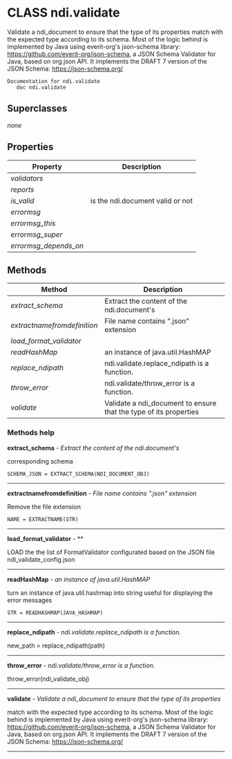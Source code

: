 # CLASS ndi.validate

  Validate a ndi_document to ensure that the type of its properties 
  match with the expected type according to its schema. Most of the logic
  behind is implemented by Java using everit-org's json-schema library: 
  https://github.com/everit-org/json-schema, a JSON Schema Validator 
  for Java, based on org.json API. It implements the DRAFT 7 version
  of the JSON Schema: https://json-schema.org/

    Documentation for ndi.validate
       doc ndi.validate

## Superclasses
*none*

## Properties

| Property | Description |
| --- | --- |
| *validators* |  |
| *reports* |  |
| *is_valid* | is the ndi.document valid or not |
| *errormsg* |  |
| *errormsg_this* |  |
| *errormsg_super* |  |
| *errormsg_depends_on* |  |


## Methods 

| Method | Description |
| --- | --- |
| *extract_schema* | Extract the content of the ndi.document's |
| *extractnamefromdefinition* | File name contains ".json" extension |
| *load_format_validator* |  |
| *readHashMap* | an instance of java.util.HashMAP |
| *replace_ndipath* | ndi.validate.replace_ndipath is a function. |
| *throw_error* | ndi.validate/throw_error is a function. |
| *validate* | Validate a ndi_document to ensure that the type of its properties |


### Methods help 

**extract_schema** - *Extract the content of the ndi.document's*

corresponding schema
 
    SCHEMA_JSON = EXTRACT_SCHEMA(NDI_DOCUMENT_OBJ)


---

**extractnamefromdefinition** - *File name contains ".json" extension*

Remove the file extension
 
    NAME = EXTRACTNAME(STR)


---

**load_format_validator** - **

LOAD the the list of FormatValidator configurated based on
   the JSON file ndi_validate_config.json


---

**readHashMap** - *an instance of java.util.HashMAP*

turn an instance of java.util.hashmap into string useful
    for displaying the error messages
    
    STR = READHASHMAP(JAVA_HASHMAP)


---

**replace_ndipath** - *ndi.validate.replace_ndipath is a function.*

new_path = replace_ndipath(path)


---

**throw_error** - *ndi.validate/throw_error is a function.*

throw_error(ndi_validate_obj)


---

**validate** - *Validate a ndi_document to ensure that the type of its properties*

match with the expected type according to its schema. Most of the logic
  behind is implemented by Java using everit-org's json-schema library: 
  https://github.com/everit-org/json-schema, a JSON Schema Validator 
  for Java, based on org.json API. It implements the DRAFT 7 version
  of the JSON Schema: https://json-schema.org/


---

